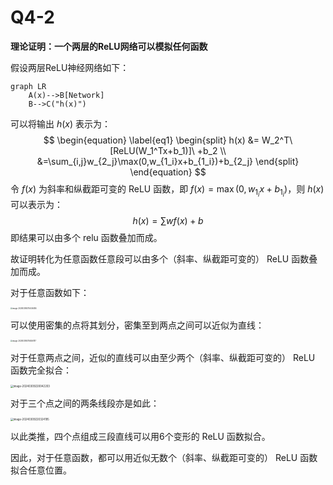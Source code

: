 # Q4-2

**理论证明：一个两层的ReLU网络可以模拟任何函数**



假设两层ReLU神经网络如下：

```mermaid
graph LR
	A(x)-->B[Network]
	B-->C("h(x)")
```

可以将输出 $h(x)$ 表示为：
$$
\begin{equation} \label{eq1}
\begin{split}
h(x) &= W_2^T\ [ReLU(W_1^Tx+b_1)]\ +b_2 \\
&=\sum_{i,j}w_{2_j}\max(0,w_{1_i}x+b_{1_i})+b_{2_j}
\end{split}
\end{equation}
$$
令 $f(x)$ 为斜率和纵截距可变的 ReLU 函数，即 $f(x)=\max(0,w_{1_i}x+b_{1_i})$，则 $h(x)$ 可以表示为：
$$
h(x)=\sum wf(x)+b
$$
即结果可以由多个 relu 函数叠加而成。

故证明转化为任意函数任意段可以由多个（斜率、纵截距可变的） ReLU 函数叠加而成。



对于任意函数如下：

<img src="/Users/huazhouqi/Library/Application Support/typora-user-images/image-20240309215404484.jpg" alt="image-20240309215404484" style="zoom:20%;" />

可以使用密集的点将其划分，密集至到两点之间可以近似为直线：

<img src="/Users/huazhouqi/Library/Application Support/typora-user-images/image-20240309215626787.jpg" alt="image-20240309215626787" style="zoom:20%;" />

对于任意两点之间，近似的直线可以由至少两个（斜率、纵截距可变的） ReLU 函数完全拟合：

<img src="/Users/huazhouqi/Library/Application Support/typora-user-images/image-20240309220042203.jpg" alt="image-20240309220042203" style="zoom:30%;" />

对于三个点之间的两条线段亦是如此：

<img src="/Users/huazhouqi/Library/Application Support/typora-user-images/image-20240309220324195.jpg" alt="image-20240309220324195" style="zoom:30%;" />

以此类推，四个点组成三段直线可以用6个变形的 ReLU 函数拟合。

因此，对于任意函数，都可以用近似无数个（斜率、纵截距可变的） ReLU 函数拟合任意位置。











